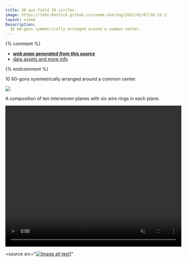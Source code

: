 ```yaml
---
title: 30 gon field 10 circles
image: https://John-Kostick.github.io/vzome-sharing/2022/02/07/16-15-13-30-gon-field-10 circles/30-gon-field-10 circles.png
layout: vzome
Desacription:
  10 60-gons symmetrically arranged around a common center.  
---
```


{% comment %}
 - [***web page generated from this source***][post]
 - [data assets and more info][github]

[post]: <https://John-Kostick.github.io/vzome-sharing/2022/02/07/30-gon-field-10 circles-16-15-13.html>
[github]: <https://github.com/John-Kostick/vzome-sharing/tree/main/2022/02/07/16-15-13-30-gon-field-10 circles/>
{% endcomment %}

  10 60-gons symmetrically arranged around a common center. 

<vzome-viewer style="width: 100%; height: 65vh;"
       src="https://John-Kostick.github.io/vzome-sharing/2022/02/07/16-15-13-30-gon-field-10 circles/30-gon-field-10 circles.vZome" >
  <img src="https://John-Kostick.github.io/vzome-sharing/2022/02/07/16-15-13-30-gon-field-10 circles/30-gon-field-10 circles.png" />
</vzome-viewer>

A composition of ten interwoven planes with six wire rings in each plane.

<video width="548" height="440" name="John Kostick's 10 plane video" 
        controls loop muted>
 
  <source src="[![Image alt text](https://img.youtube.com/vi/YOUTUBE-ID/0.jpg)](https://youtu.be/H8zoiFkN2nE)]"
